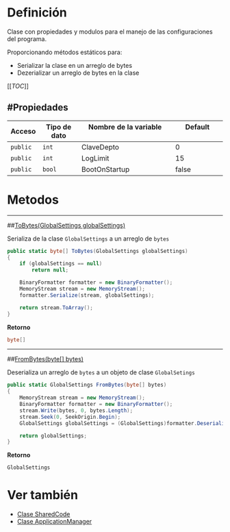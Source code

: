 # Definición
Clase con propiedades y modulos para el manejo de las configuraciones del programa.

Proporcionando métodos estáticos para: 
- Serializar la clase en un arreglo de bytes
- Dezerializar un arreglo de bytes en la clase

[[_TOC_]]

#Propiedades
----

| Acceso   | Tipo de dato | Nombre de la variable &emsp;&emsp;&emsp;&emsp;&emsp; | Default &emsp;&emsp;&emsp;&emsp; |
|----------|--------------|------------------------------------------------------|----------------------------------|
| `public` | `int`        | ClaveDepto                                           | 0                                |
| `public` | `int`        | LogLimit                                             | 15                               |
| `public` | `bool`       | BootOnStartup                                        | false                            |

# Metodos
----
##[ToBytes(GlobalSettings globalSettings)]()

Serializa de la clase `GlobalSettings` a un arreglo de `bytes`

``` csharp
public static byte[] ToBytes(GlobalSettings globalSettings)
{
    if (globalSettings == null)
        return null;

    BinaryFormatter formatter = new BinaryFormatter();
    MemoryStream stream = new MemoryStream();
    formatter.Serialize(stream, globalSettings);

    return stream.ToArray();
}
```

**Retorno**
``` csharp 
byte[]
```

----
##[FromBytes(byte[] bytes)]()

Deserializa un arreglo de `bytes` a un objeto de clase `GlobalSetings`

``` csharp
public static GlobalSettings FromBytes(byte[] bytes)
{
    MemoryStream stream = new MemoryStream();
    BinaryFormatter formatter = new BinaryFormatter();
    stream.Write(bytes, 0, bytes.Length);
    stream.Seek(0, SeekOrigin.Begin);
    GlobalSettings globalSettings = (GlobalSettings)formatter.Deserialize(stream);

    return globalSettings;
}
```

**Retorno**
``` csharp 
GlobalSettings
```

# Ver también
- [Clase SharedCode](/SharedCode)
- [Clase ApplicationManager](/SharedCode/SharedCode.ApplicationManager)